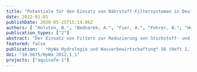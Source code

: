 ```yaml
---
title: "Potentiale für den Einsatz von Nährstoff-Filtersystemen in Deutschland zur Verringerung der Nährstoffeinträge in Oberflächengewässer"
date: 2012-01-01
publishDate: 2020-05-25T15:14:06Z
authors: [ "Holsten, B.", "Bednarek, A.", "Fier, A.", "Fohrer, N.", "Heckrath, G.", "Höper, H.", "Hugenschmidt, C.", "Kjærgaard, C.", "Krause, B.", "Litz, N.", "matzinger", "Orlikowski, D.", "Périllon, C.", "Pfannerstill, M.", "rouault", "Schäfer, W.", "Trepel, M.", "Ubraniak, M.", "Zalewski, M." ]
publication_types: ["2"]
abstract: "Der Einsatz von Filtern zur Reduzierung von Stickstoff- und Phosphoreinträgen aus der Landwirtschaft in die Oberflächengewässer wurde in Deutschland bisher kaum untersucht. In einem Workshop wurde der Stand der Untersuchungen von Projekten in Polen, Dänemark, Deutschland und Frankreich vorgestellt. Um das Potential dieser Maßnahmen auszuschöpfen, sind die Entwicklung von Entscheidungsunterstützungssystemen für geeignete Einsatzorte und weitere Demonstrationsprojekte unter Feldbedingungen notwendig."
featured: false
publication: ' *HyWa Hydrologie und Wasserbewirtschaftung* 56 (Heft 1, Februar 2012, 56. Jahrgang): 4-15 [10.5675/HyWa_2012,1_1](https://doi.org/10.5675/HyWa_2012,1_1)'
doi: "10.5675/HyWa_2012,1_1"
projects: ["aquisafe-1"]
---
```


